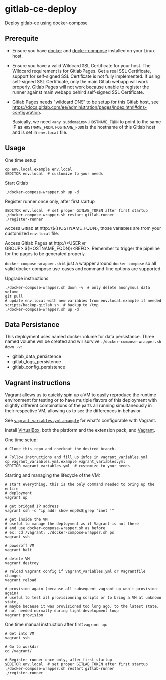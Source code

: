 # gitlab-ce-deploy
Deploy gitlab-ce using docker-compose


## Prerequite

* Ensure you have [docker](https://www.docker.com/) and
  [docker-compose](https://docs.docker.com/compose/) installed on your Linux
  host.

* Ensure you have a valid Wildcard SSL Certificate for your host.  The Wildcard
  requirement is for Gitlab Pages.  Get a real SSL Certificate, support for
  self-signed SSL Certificate is not fully implemented.  If using self-signed
  SSL Certificate, only the main Gitlab webapp will work properly.  Gitlab Pages
  will not work because unable to register the runner against main webapp
  behind self-signed SSL Certificate.

* Gitlab Pages needs "wildcard DNS" to be setup for this Gitlab host, see
https://docs.gitlab.com/ee/administration/pages/index.html#dns-configuration.

  Basically, we need `<any subdomains>.HOSTNAME_FQDN` to point to the same IP
  as `HOSTNAME_FQDN`. `HOSTNAME_FQDN` is the hostname of this Gitlab host and
  is set in `env.local` file.


## Usage

One time setup
```
cp env.local.example env.local
$EDITOR env.local  # customize to your needs
```

Start Gitlab
```
./docker-compose-wrapper.sh up -d
```

Register runner once only, after first startup
```
$EDITOR env.local  # set proper GITLAB_TOKEN after first startup
./docker-compose-wrapper.sh restart gitlab-runner
./register-runner
```


Access Gitlab at
http://${HOSTNAME_FQDN},
those variables are from your customized `env.local` file.

Access Gitlab Pages at http://\<USER or GROUP\>.${HOSTNAME_FQDN}/\<REPO\>.
Remember to trigger the pipeline for the pages to be generated properly.

`docker-compose-wrapper.sh` is just a wrapper around `docker-compose` so all valid
docker-compose use-cases and command-line options are supported.

Upgrade instructions
```shell
./docker-compose-wrapper.sh down -v  # only delete anonymous data volume
git pull
# update env.local with new variables from env.local.example if needed
scripts/backup-gitlab.sh  # backup to /tmp
./docker-compose-wrapper.sh up -d
```


## Data Persistance

This deployment uses named docker volume for data persistance.  Three named
volume will be created and will survive `./docker-compose-wrapper.sh down -v`:

* gitlab_data_persistence
* gitlab_logs_persistence
* gitlab_config_persistence


## Vagrant instructions

Vagrant allows us to quickly spin up a VM to easily reproduce the runtime
environment for testing or to have multiple flavors of this deployment with
slightly different combinations of the parts all running simultaneously in
their respective VM, allowing us to see the differences in behavior.

See [`vagrant_variables.yml.example`](vagrant_variables.yml.example) for what's
configurable with Vagrant.

Install [VirtualBox](https://www.virtualbox.org/wiki/Downloads), both the
platform and the extension pack, and
[Vagrant](https://www.vagrantup.com/downloads.html).

One time setup:
```
# Clone this repo and checkout the desired branch.

# Follow instructions and fill up infos in vagrant_variables.yml
cp vagrant_variables.yml.example vagrant_variables.yml
$EDITOR vagrant_variables.yml  # customize to your needs
```

Starting and managing the lifecycle of the VM:
```
# start everything, this is the only command needed to bring up the entire
# deployment
vagrant up

# get bridged IP address
vagrant ssh -c "ip addr show enp0s8|grep 'inet '"

# get inside the VM
# useful to manage the deployment as if Vagrant is not there
# and use docker-compose-wrapper.sh as before
# ex: cd /vagrant; ./docker-compose-wrapper.sh ps
vagrant ssh

# poweroff VM
vagrant halt

# delete VM
vagrant destroy

# reload Vagrant config if vagrant_variables.yml or Vagrantfile changes
vagrant reload

# provision again (because all subsequent vagrant up won't provision again)
# useful to test all provisionning scripts or to bring a VM at unknown state,
# maybe because it was provisioned too long ago, to the latest state.
# not needed normally during tight development loop
vagrant provision
```

One time manual instruction after first `vagrant up`:
```
# Get into VM
vagrant ssh

# Go to workdir
cd /vagrant/

# Register runner once only, after first startup
$EDITOR env.local  # set proper GITLAB_TOKEN after first startup
./docker-compose-wrapper.sh restart gitlab-runner
./register-runner
```
